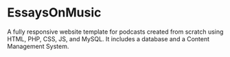 # EssaysOnMusic
A fully responsive website template for podcasts created from scratch using HTML, PHP, CSS, JS, and MySQL. It includes a database and a Content Management System.
